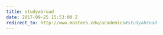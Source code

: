 ```yaml
---
title: studyabroad
date: 2017-09-25 15:53:00 Z
redirect_to: http://www.masters.edu/academics#studyabroad
---
```


